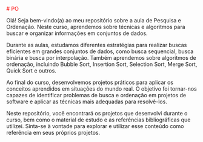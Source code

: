 <style>
r { color: Red }
o { color: Orange }
g { color: Green }
</style>

<r># PO</r>

Olá! Seja bem-vindo(a) ao meu repositório sobre a aula de Pesquisa e Ordenação. Neste curso, aprendemos sobre técnicas e algoritmos para buscar e organizar informações em conjuntos de dados.

Durante as aulas, estudamos diferentes estratégias para realizar buscas eficientes em grandes conjuntos de dados, como busca sequencial, busca binária e busca por interpolação. Também aprendemos sobre algoritmos de ordenação, incluindo Bubble Sort, Insertion Sort, Selection Sort, Merge Sort, Quick Sort e outros.

Ao final do curso, desenvolvemos projetos práticos para aplicar os conceitos aprendidos em situações do mundo real. O objetivo foi tornar-nos capazes de identificar problemas de busca e ordenação em projetos de software e aplicar as técnicas mais adequadas para resolvê-los.

Neste repositório, você encontrará os projetos que desenvolvi durante o curso, bem como o material de estudo e as referências bibliográficas que utilizei. Sinta-se à vontade para explorar e utilizar esse conteúdo como referência em seus próprios projetos.
